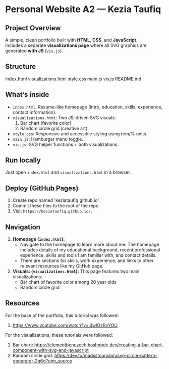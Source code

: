 # Personal Website A2 — Kezia Taufiq

## Project Overview
A simple, clean portfolio built with **HTML**, **CSS**, and **JavaScript**.  
Includes a separate **visualizations page** where all SVG graphics are generated **with JS** (`vis.js`).

## Structure
index.html
visualizations.html
style.css
main.js
vis.js
README.md

## What’s inside
- `index.html`: Resume-like homepage (intro, education, skills, experience, contact information).
- `visualizations.html`: Two JS-driven SVG visuals:
  1. Bar chart (favorite color)
  2. Random circle grid (creative art)
- `style.css`: Responsive and accessible styling using rem/% units.
- `main.js`: Hamburger menu toggle.
- `vis.js`: SVG helper functions + both visualizations.

## Run locally
Just open `index.html` and `visualizations.html` in a browser.

## Deploy (GitHub Pages)
1. Create repo named 'keziataufiq.github.io'.
2. Commit these files to the root of the repo.
3. Visit `https://keziataufiq.github.io/`.

## Navigation
1. **Homepage (`index.html`):**
   - Navigate to the homepage to learn more about me. The homepage includes details of my educational background, recent professional experience, skills and tools I am familiar with, and contact details.
   - There are sections for skills, work experience, and links to other relevant resources like my GitHub page.
2. **Visuals: (`visualizations.html`):**
   This page features two main visualizations:
   - Bar chart of favorite color among 20 year olds
   - Random circle grid

## Resources
For the base of the portfolio, this tutorial was followed: 
1. https://www.youtube.com/watch?v=ldwlOzRvYOU

For the visualizations, these tutorials were followed: 
1. Bar chart: https://clementbenezech.hashnode.dev/creating-a-bar-chart-component-with-svg-and-javascript
2. Random circle grid: https://dev.to/madsstoumann/svg-circle-pattern-generator-2g6g?utm_source



